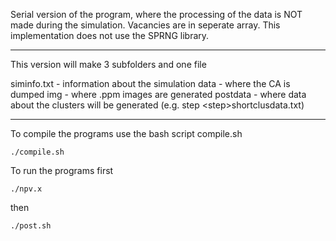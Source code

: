 Serial version of the program, where the processing of the data is NOT made during the simulation. 
Vacancies are in seperate array. This implementation does not use the SPRNG library.

--------------------------------------------------------------------------------------------------

This version will make 3 subfolders and one file

siminfo.txt - information about the simulation 
data - where the CA is dumped
img - where .ppm images are generated
postdata - where data about the clusters will be generated (e.g. step \<step\>shortclusdata.txt)

-------------------------------------------------------------------------------------------------

To compile the programs use the bash script compile.sh
```
./compile.sh
```
To run the programs first
```
./npv.x
```
then
```
./post.sh
```
